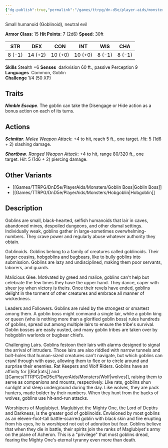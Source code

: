 ```yaml
---
{"dg-publish":true,"permalink":"/games/ttrpg/dn-d5e/player-aids/monsters/goblin/","tags":["TTRPG/DND/5e"],"noteIcon":""}
---
```


Small humanoid (Goblinoid), neutral evil

**Armor Class**:  15
**Hit Points**:  7 (2d6)
**Speed**: 30ft

|  STR   | DEX    | CON | INT| WIS | CHA |
| --- | --- | --- | --- | --- | --- | 
| 8 (-1)|14 (+2)|10 (+0)|10 (+0)|8 (-1)|8 (-1)|

**Skills** Stealth +6
**Senses**  darkvision 60 ft., passive Perception 9
**Languages**  Common, Goblin  
**Challenge** 1/4 (50 XP)

## Traits
**_Nimble Escape_**. The goblin can take the Disengage or Hide action as a bonus action on each of its turns.

## Actions
**_Scimitar_**. _Melee Weapon Attack_: +4 to hit, reach 5 ft., one target. _Hit_: 5 (1d6 + 2) slashing damage.

**_Shortbow_**. _Ranged Weapon Attack_: +4 to hit, range 80/320 ft., one target. _Hit_: 5 (1d6 + 2) piercing damage.

## Other Variants
- [[Games/TTRPG/DnD5e/PlayerAids/Monsters/Goblin Boss\|Goblin Boss]] 
- [[Games/TTRPG/DnD5e/PlayerAids/Monsters/Hobgoblin\|Hobgoblin]]

## Description
Goblins are small, black-hearted, selfish humanoids that lair in caves, abandoned mines, despoiled dungeons, and other dismal settings. Individually weak, goblins gather in large-sometimes overwhelming-numbers. They crave power and regularly abuse whatever authority they obtain.

Goblinoids. Goblins belong to a family of creatures called goblinoids. Their larger cousins, hobgoblins and bugbears, like to bully goblins into submission. Goblins are lazy and undisciplined, making them poor servants, laborers, and guards.

Malicious Glee. Motivated by greed and malice, goblins can't help but celebrate the few times they have the upper hand. They dance, caper with sheer joy when victory is theirs. Once their revels have ended, goblins delight in the torment of other creatures and embrace all manner of wickedness.

Leaders and Followers. Goblins are ruled by the strongest or smartest among them. A goblin boss might command a single lair, while a goblin king or queen (who is nothing more than a glorified goblin boss) rules hundreds of goblins, spread out among multiple lairs to ensure the tribe's survival. Goblin bosses are easily ousted, and many goblin tribes are taken over by hobgoblin warlords or bugbear chiefs.

Challenging Lairs. Goblins festoon their lairs with alarms designed to signal the arrival of intruders. Those lairs are also riddled with narrow tunnels and bolt-holes that human-sized creatures can't navigate, but which goblins can crawl through with ease, allowing them to flee or to circle around and surprise their enemies. Rat Keepers and Wolf Riders. Goblins have an affinity for [[Rat\|rats]] and [[Games/TTRPG/DnD5e/PlayerAids/Monsters/Wolf\|wolves]], raising them to serve as companions and mounts, respectively. Like rats, goblins shun sunlight and sleep underground during the day. Like wolves, they are pack hunters, made bolder by their numbers. When they hunt from the backs of wolves, goblins use hit-and-run attacks.

Worshipers of Maglubiyet. Maglubiyet the Mighty One, the Lord of Depths and Darkness, is the greater god of goblinoids. Envisioned by most goblins as an eleven-foot-tall battle-scarred goblin with black skin and fire erupting from his eyes, he is worshiped not out of adoration but fear. Goblins believe that when they die in battle, their spirits join the ranks of Maglubiyet's army on the plane of Acheron. This is a "privilege" that most goblins dread, fearing the Mighty One's eternal tyranny even more than death.